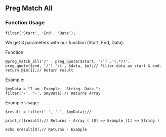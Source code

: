 
## Preg Match All

### Function Usage

    filter('Start', 'End', 'Data');

We get 3 parameters with our function (Start, End, Data).

Function:

    @preg_match_all('/' . preg_quote($start, '/') .'(.*?)'. preg_quote($end, '/').'/i', $data, $m);// Filter data as start & end.
    return @$m[1];// Return result

Example:

    $myData = "I am -Example- -String- Data.";
    filter('-', '-', $myData);// Returns Array 

Example Usage:

    $result = filter('-', '-', $myData);//

    print_r($result);// Returns - Array ( [0] => Example [1] => String )

    echo $result[0];// Returns - Example